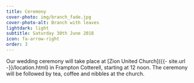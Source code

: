 ```yaml
---
title: Ceremony
cover-photo: img/branch_fade.jpg
cover-photo-alt: Branch with leaves
lightdark: light
subtitle: Saturday 30th June 2018
icon: fa-arrow-right
order: 3
---
```


Our wedding ceremony will take place at [Zion United Church]({{- site.url -}}/location.html) in Frampton Cotterell, starting at 12 noon. The ceremony will be followed by tea, coffee and nibbles at the church.